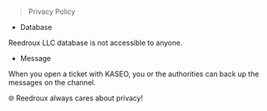 > Privacy Policy
- Database 

Reedroux LLC database is not accessible to anyone. 

- Message

When you open a ticket with KASEO, you or the authorities can back up the messages on the channel.

🌐 Reedroux always cares about privacy! 
